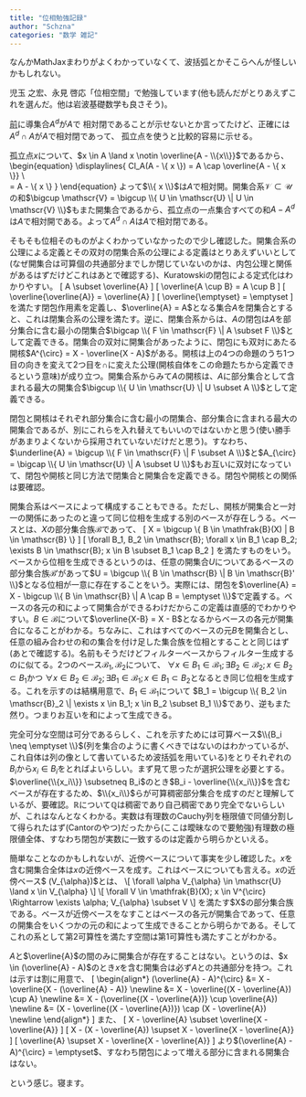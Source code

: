 ```yaml
---
title: "位相勉強記録"
author: "Schzna"
categories: "数学 雑記"
---
```


なんかMathJaxまわりがよくわかっていなくて、波括弧とかそこらへんが怪しいかもしれない。

児玉 之宏、永見 啓応「位相空間」で勉強しています(他も読んだがとりあえずこれを選んだ。他は岩波基礎数学も良さそう)。
<!--more-->
[前](/notes/2021/12/30/zdiary.html)に導集合$A^d$が$A$で
相対閉であることが示せないとか言ってたけど、正確には$A^d \cap A$が$A$で相対閉であって、
孤立点を使うと比較的容易に示せる。

孤立点$x$について、$x \in A \land x \notin \overline{A - \\{x\\}}$であるから、
\begin{equation}
    \displaylines{
        Cl_A(A - \\{ x \\}) =  A \cap \overline{A - \\{ x \\}} \\\
                            =  A - \\{ x \\}
    }
\end{equation}
よって$\\{ x \\}$は$A$で相対開。開集合系$\mathscr{V} \subset \mathscr{U}$の和$\bigcup \mathscr{V} = \bigcup \\{ U \in \mathscr{U} \| U \in \mathscr{V} \\}$もまた開集合であるから、孤立点の一点集合すべての和$A - A^{d}$は$A$で相対開である。よって$A^{d} \cap A$は$A$で相対閉である。

そもそも位相そのものがよくわかっていなかったので少し確認した。開集合系の公理による定義とその双対の閉集合系の公理による定義はとりあえずいいとして(なぜ開集合は可算個の共通部分までしか閉じていないのかは、内包公理と関係があるはずだけどこれは<emph>あとで確認する</emph>)、Kuratowskiの閉包による定式化はわかりやすい。
\[
    A \subset \overline{A}
\]
\[
    \overline{A \cup B} = A \cup B
\]
\[
    \overline{\overline{A}} = \overline{A}
\]
\[
    \overline{\emptyset} = \emptyset
\]
を満たす閉包作用素を定義し、$\overline{A} = A$となる集合$A$を閉集合とすると、これは閉集合系の公理を満たす。逆に、閉集合系からは、$A$の閉包は$A$を部分集合に含む最小の閉集合$\bigcap \\{ F \in \mathscr{F} \| A \subset F \\}$として定義できる。閉集合の双対に開集合があったように、閉包にも双対にあたる開核$A^{\circ} = X - \overline{X - A}$がある。開核は上の4つの命題のうち1つ目の向きを変えて2つ目を$\cap$に変えた公理(開核自体をこの命題たちから定義できるという意味)が成り立つ。開集合系からみて$A$の開核は、$A$に部分集合として含まれる最大の開集合$\bigcup \\{ U \in \mathscr{U} \| U \subset A \\}$として定義できる。

閉包と開核はそれぞれ部分集合に含む最小の閉集合、部分集合に含まれる最大の開集合であるが、別にこれらを入れ替えてもいいのではないかと思う(使い勝手があまりよくないから採用されていないだけだと思う)。すなわち、$\underline{A} = \bigcup \\{ F \in \mathscr{F} \| F \subset A \\}$と$A_{\circ} = \bigcap \\{ U \in \mathscr{U} \| A \subset U \\}$もお互いに双対になっていて、閉包や開核と同じ方法で閉集合と開集合を定義できる。<emph>閉包や開核との関係は要確認。</emph>

開集合系はベースによって構成することもできる。ただし、開核が開集合と一対一の関係にあったのと違って同じ位相を生成する別のベースが存在しうる。ベースとは、$X$の部分集合族$\mathscr{B}$であって、
\[
    X = \bigcup \\{ B \in \mathfrak{B}(X) | B \in \mathscr{B} \\}
\]
\[
    \forall B_1, B_2 \in \mathscr{B}; \forall x \in B_1 \cap B_2; \exists B \in \mathscr{B}; x \in B \subset B_1 \cap B_2
\]
を満たすものをいう。ベースから位相を生成できるというのは、任意の開集合$U$についてあるベースの部分集合族$\mathscr{B}'$があって$U = \bigcup \\{ B \in \mathscr{B} \| B \in \mathscr{B}' \\}$となる位相が一意に存在することをいう。実際には、閉包を$\overline{A} = X - \bigcup \\{ B \in \mathscr{B} \| A \cap B = \emptyset \\}$で定義する。ベースの各元の和によって開集合ができるわけだからこの定義は直感的でわかりやすい。$B \in \mathscr{B}$について$\overline{X-B} = X - B$となるからベースの各元が開集合になることがわかる。ちなみに、これはすべてのベースの元$B$を開集合とし、任意の組み合わせの和の集合を付け足した集合族を位相とすることと同じはず(<emph>あとで確認する</emph>)。名前もそうだけどフィルターベースからフィルター生成するのに似てる。2つのベース$\mathscr{B}_1, \mathscr{B}_2$について、
$\forall x \in B_1 \in \mathscr{B}_1; \exists B_2 \in \mathscr{B}_2; x \in B_2 \subset B_1$かつ
$\forall x \in B_2 \in \mathscr{B}_2; \exists B_1 \in \mathscr{B}_1; x \in B_1 \subset B_2$となるとき同じ位相を生成する。これを示すのは結構用意で、$B_1 \in \mathscr{B}_1$について
$B_1 = \bigcup \\{ B_2 \in \mathscr{B}_2 \| \exists x \in B_1; x \in B_2 \subset B_1 \\}$であり、逆もまた然り。つまりお互いを和によって生成できる。

完全可分な空間は可分であるらしく、これを示すためには可算ベース$\\{B_i \neq \emptyset \\}$(列を集合のように書くべきではないのはわかっているが、これ自体は列の像として書いているため波括弧を用いている)をとりそれぞれの$B_i$から$x_i \in B_i$をとればよいらしい。まず見て思ったが選択公理を必要とする。$\overline{\\{x_i\\}} \subsetneq B_i$のとき$B_i - \overline{\\{x_i\\}}$を含むベースが存在するため、$\\{x_i\\}$らが可算稠密部分集合を成すのだと理解しているが、<emph>要確認。</emph>$\mathbb{R}$について$\mathbb{Q}$は稠密であり自己稠密であり完全でないらしいが、これはなんとなくわかる。実数は有理数のCauchy列を極限値で同値分割して得られたはず(Cantorのやつ)だったから(<emph>ここは曖昧なので要勉強</emph>)有理数の極限値全体、すなわち閉包が実数に一致するのは定義から明らかといえる。

簡単なことなのかもしれないが、近傍ベースについて事実を少し確認した。$x$を含む開集合全体は$x$の近傍ベースを成す。これはベースについても言える。$x$の近傍ベース$ \(V_{\alpha}\)$とは、
\[
    \forall \alpha V_{\alpha} \in \mathscr{U} \land x \in V_{\alpha}
\]
\[
    \forall V \in \mathfrak{B}(X); x \in V^{\circ} \Rightarrow \exists \alpha; V_{\alpha} \subset V
\]
を満たす$X$の部分集合族である。ベースが近傍ベースをなすことはベースの各元が開集合であって、任意の開集合をいくつかの元の和によって生成できることから明らかである。そしてこれの系として第2可算性を満たす空間は第1可算性も満たすことがわかる。

$A$と$\overline{A}$の間のみに開集合が存在することはない。というのは、$x \in (\overline{A} - A)$のとき$x$を含む開集合は必ず$A$との共通部分を持つ。これは示すは割に用意で、
\[
\begin{align\*}
    (\overline{A} - A)^{\circ} &= X - \overline{X - (\overline{A} - A)} \newline
    &= X - \overline{(X - \overline{A}) \cup A} \newline
    &= X - (\overline{(X - \overline{A})} \cup \overline{A}) \newline
    &= (X - \overline{(X - \overline{A})}) \cap (X - \overline{A}) \newline
\end{align\*}
\]
また、
\[
    X - \overline{A} \subset \overline{X - \overline{A}}
\]
\[
    X - (X - \overline{A}) \supset X - \overline{X - \overline{A}}
\]
\[
    \overline{A} \supset X - \overline{X - \overline{A}}
\]
より$(\overline{A} - A)^{\circ} = \emptyset$、すなわち閉包によって増える部分に含まれる開集合はない。


という感じ。寝ます。
